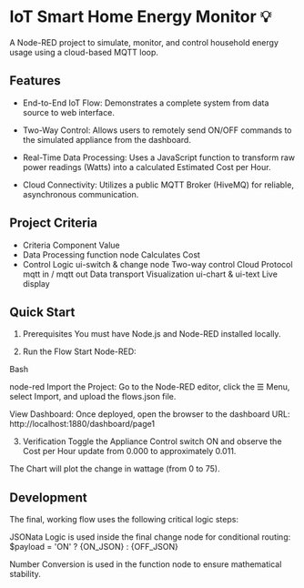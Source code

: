 # IoT Smart Home Energy Monitor 💡

A Node-RED project to simulate, monitor, and control household energy usage using a cloud-based MQTT loop.

## Features

- End-to-End IoT Flow: Demonstrates a complete system from data source to web interface.

- Two-Way Control: Allows users to remotely send ON/OFF commands to the simulated appliance from the dashboard.

- Real-Time Data Processing: Uses a JavaScript function to transform raw power readings (Watts) into a calculated Estimated Cost per Hour.

- Cloud Connectivity: Utilizes a public MQTT Broker (HiveMQ) for reliable, asynchronous communication.

## Project Criteria

- Criteria	Component	Value
- Data Processing	function node	Calculates Cost
- Control Logic	ui-switch & change node	Two-way control
Cloud Protocol	mqtt in / mqtt out	Data transport
Visualization	ui-chart & ui-text	Live display


## Quick Start
1. Prerequisites
You must have Node.js and Node-RED installed locally.

2. Run the Flow
Start Node-RED:

Bash

node-red
Import the Project: Go to the Node-RED editor, click the ☰ Menu, select Import, and upload the flows.json file.

View Dashboard: Once deployed, open the browser to the dashboard URL: http://localhost:1880/dashboard/page1

3. Verification
Toggle the Appliance Control switch ON and observe the Cost per Hour update from 0.000 to approximately 0.011.

The Chart will plot the change in wattage (from 0 to 75).

## Development
The final, working flow uses the following critical logic steps:

JSONata Logic is used inside the final change node for conditional routing: $payload = 'ON' ? {ON_JSON} : {OFF_JSON}

Number Conversion is used in the function node to ensure mathematical stability.

